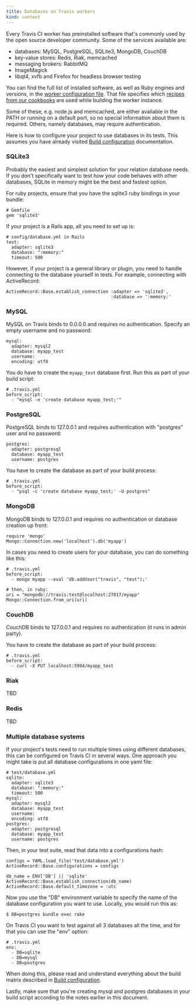 ```yaml
---
title: Databases on Travis workers
kind: content
---
```


Every Travis CI worker has preinstalled software that's commonly used by the open source developer community. Some of the services available are:

* databases: MySQL, PostgreSQL, SQLite3, MongoDB, CouchDB
* key-value stores: Redis, Riak, memcached
* messaging brokers: RabbitMQ
* ImageMagick
* libqt4, xvfb and Firefox for headless browser testing

You can find the full list of installed software, as well as Ruby engines and versions, in the [worker
configuration file][config]. That file specifies which [recipes from our cookbooks][cookbooks] are used while building the worker instance.

Some of these, e.g. node.js and memcached, are either available in the PATH or running on a default port, so no special information about them is required. Others, namely databases, may require authentication.

Here is how to configure your project to use databases in its tests. This assumes you have already visited [Build configuration][build configuration] documentation.

### SQLite3

Probably the easiest and simplest solution for your relation database needs. If you don't specifically want to test how your code behaves with other databases, SQLite in memory might be the best and fastest option.

For ruby projects, ensure that you have the sqlite3 ruby bindings in your bundle:

    # Gemfile
    gem 'sqlite3'

If your project is a Rails app, all you need to set up is:

    # config/database.yml in Rails
    test:
      adapter: sqlite3
      database: ":memory:"
      timeout: 500

However, if your project is a general library or plugin, you need to handle connecting to the database yourself in tests. For example, connecting with ActiveRecord:

    ActiveRecord::Base.establish_connection :adapter => 'sqlite3',
                                            :database => ':memory:'

### MySQL

MySQL on Travis binds to 0.0.0.0 and requires no authentication. Specify an empty username and no password:

    mysql:
      adapter: mysql2
      database: myapp_test
      username: 
      encoding: utf8

You do have to create the `myapp_test` database first. Run this as part of your build script:

    # .travis.yml
    before_script:
      - "mysql -e 'create database myapp_test;'"

### PostgreSQL

PostgreSQL binds to 127.0.0.1 and requires authentication with "postgres" user and no password:

    postgres:
      adapter: postgresql
      database: myapp_test
      username: postgres

You have to create the database as part of your build process:

    # .travis.yml
    before_script:
      - "psql -c 'create database myapp_test;' -U postgres"

### MongoDB

MongoDB binds to 127.0.0.1 and requires no authentication or database creation up front:

    require 'mongo'
    Mongo::Connection.new('localhost').db('myapp')

In cases you need to create users for your database, you can do something like this:

    # .travis.yml
    before_script:
      - mongo myapp --eval 'db.addUser("travis", "test");'

    # then, in ruby:
    uri = "mongodb://travis:test@localhost:27017/myapp"
    Mongo::Connection.from_uri(uri)

### CouchDB

CouchDB binds to 127.0.0.1 and requires no authentication (it runs in admin party).

You have to create the database as part of your build process:

    # .travis.yml
    before_script:
      - curl -X PUT localhost:5984/myapp_test

### Riak

TBD


### Redis

TBD


### Multiple database systems

If your project's tests need to run multiple times using different databases, this can be configured on Travis CI in several ways. One approach you might take is put all database configurations in one yaml file:

    # test/database.yml
    sqlite:
      adapter: sqlite3
      database: ":memory:"
      timeout: 500
    mysql:
      adapter: mysql2
      database: myapp_test
      username: 
      encoding: utf8
    postgres:
      adapter: postgresql
      database: myapp_test
      username: postgres

Then, in your test suite, read that data into a configurations hash:

    configs = YAML.load_file('test/database.yml')
    ActiveRecord::Base.configurations = configs

    db_name = ENV['DB'] || 'sqlite'
    ActiveRecord::Base.establish_connection(db_name)
    ActiveRecord::Base.default_timezone = :utc

Now you use the "DB" environment variable to specify the name of the database configuration you want to use. Locally, you would run this as:

    $ DB=postgres bundle exec rake

On Travis CI you want to test against all 3 databases all the time, and for that you can use the "env" option:

    # .travis.yml
    env:
      - DB=sqlite
      - DB=mysql
      - DB=postgres

When doing this, please read and understand everything about the build matrix described in [Build configuration][].

Lastly, make sure that you're creating mysql and postgres databases in your build script according to the notes earlier in this document.


[cookbooks]: https://github.com/travis-ci/travis-cookbooks
[config]: https://github.com/travis-ci/travis-worker/blob/master/config/worker.production.yml
[build configuration]: /docs/user/build-configuration/
